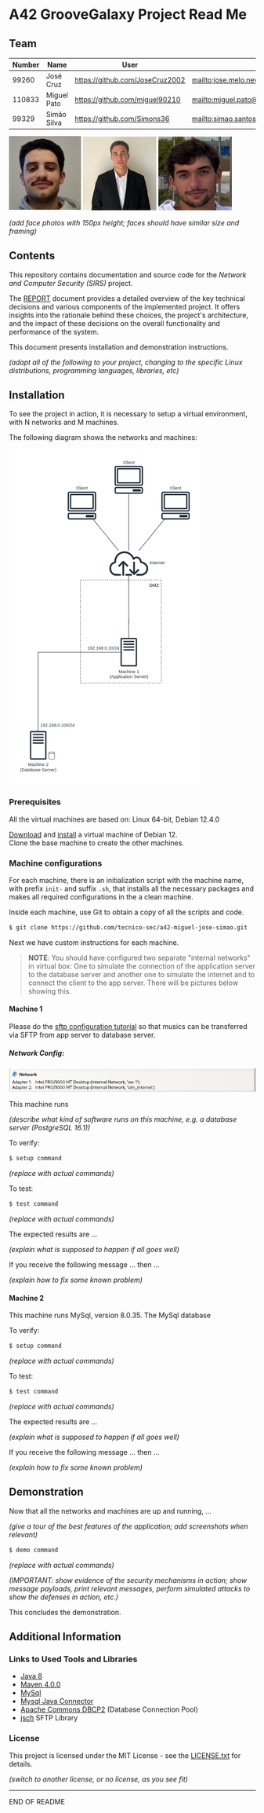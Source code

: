 # A42 GrooveGalaxy Project Read Me

## Team

| Number | Name              | User                             | E-mail                                           | 
| -------|-------------------|----------------------------------| -------------------------------------------------|
| 99260  | José Cruz         | <https://github.com/JoseCruz2002>| <mailto:jose.melo.neves.cruz@tecnico.ulisboa.pt> |
| 110833 | Miguel Pato       | <https://github.com/miguel90210> | <mailto:miguel.pato@tecnico.ulisboa.pt>          |
| 99329  | Simão Silva       | <https://github.com/Simons36>    | <mailto:simao.santos.silva@tecnico.ulisboa.pt>   |

![Jose](img/Jose.jpg) ![Miguel](img/miguel.jpg) ![Simão](img/simao.jpeg)

*(add face photos with 150px height; faces should have similar size and framing)*

## Contents

This repository contains documentation and source code for the *Network and Computer Security (SIRS)* project.

The [REPORT](REPORT.md) document provides a detailed overview of the key technical decisions and various components of the implemented project.
It offers insights into the rationale behind these choices, the project's architecture, and the impact of these decisions on the overall functionality and performance of the system.

This document presents installation and demonstration instructions.

*(adapt all of the following to your project, changing to the specific Linux distributions, programming languages, libraries, etc)*

## Installation

To see the project in action, it is necessary to setup a virtual environment, with N networks and M machines.  

The following diagram shows the networks and machines:

![Network Config](./img/Network_semFirewalls.drawio.png)

### Prerequisites

All the virtual machines are based on: Linux 64-bit, Debian 12.4.0

[Download](https://cdimage.debian.org/debian-cd/current/amd64/iso-cd/debian-12.4.0-amd64-netinst.iso) and [install](vm_install_tutorial.md) a virtual machine of Debian 12.  
Clone the base machine to create the other machines.


### Machine configurations

For each machine, there is an initialization script with the machine name, with prefix `init-` and suffix `.sh`, that installs all the necessary packages and makes all required configurations in the a clean machine.

Inside each machine, use Git to obtain a copy of all the scripts and code.

```sh
$ git clone https://github.com/tecnico-sec/a42-miguel-jose-simao.git
```

Next we have custom instructions for each machine.

>__NOTE__: You should have configured two separate "internal networks" in virtual box: One to simulate the connection of the application server to the database server and another one to simulate the internet and to connect the client to the app server. There will be pictures below showing this.

#### Machine 1

Please do the [sftp configuration tutorial](./sftp-configuration.md) so that musics can be transferred via SFTP from app server to database server.

##### Network Config:
![](img/machine_1_networks.png)

This machine runs

*(describe what kind of software runs on this machine, e.g. a database server (PostgreSQL 16.1))*

To verify:

```sh
$ setup command
```

*(replace with actual commands)*

To test:

```sh
$ test command
```

*(replace with actual commands)*

The expected results are ...

*(explain what is supposed to happen if all goes well)*

If you receive the following message ... then ...

*(explain how to fix some known problem)*

#### Machine 2

This machine runs MySql, version 8.0.35. The MySql database 

To verify:

```sh
$ setup command
```

*(replace with actual commands)*

To test:

```sh
$ test command
```

*(replace with actual commands)*

The expected results are ...

*(explain what is supposed to happen if all goes well)*

If you receive the following message ... then ...

*(explain how to fix some known problem)*


## Demonstration

Now that all the networks and machines are up and running, ...

*(give a tour of the best features of the application; add screenshots when relevant)*

```sh
$ demo command
```

*(replace with actual commands)*

*(IMPORTANT: show evidence of the security mechanisms in action; show message payloads, print relevant messages, perform simulated attacks to show the defenses in action, etc.)*

This concludes the demonstration.

## Additional Information

### Links to Used Tools and Libraries

- [Java 8](https://openjdk.java.net/)
- [Maven 4.0.0](https://maven.apache.org/)
- [MySql](https://www.mysql.com/)
- [Mysql Java Connector](https://mvnrepository.com/artifact/com.mysql/mysql-connector-j)
- [Apache Commons DBCP2](https://mvnrepository.com/artifact/org.apache.commons/commons-dbcp2) (Database Connection Pool)
- [jsch](https://github.com/mwiede/jsch) SFTP Library

### License

This project is licensed under the MIT License - see the [LICENSE.txt](LICENSE.txt) for details.

*(switch to another license, or no license, as you see fit)*

----
END OF README
